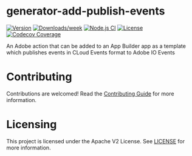 <!--
Copyright 2023 Adobe. All rights reserved.
This file is licensed to you under the Apache License, Version 2.0 (the "License");
you may not use this file except in compliance with the License. You may obtain a copy
of the License at http://www.apache.org/licenses/LICENSE-2.0

Unless required by applicable law or agreed to in writing, software distributed under
the License is distributed on an "AS IS" BASIS, WITHOUT WARRANTIES OR REPRESENTATIONS
OF ANY KIND, either express or implied. See the License for the specific language
governing permissions and limitations under the License.
-->

# generator-add-publish-events

[![Version](https://img.shields.io/npm/v/@adobe/generator-add-publish-events.svg)](https://npmjs.org/package/@adobe/generator-add-publish-events)
[![Downloads/week](https://img.shields.io/npm/dw/@adobe/generator-add-publish-events.svg)](https://npmjs.org/package/@adobe/generator-add-publish-events)
[![Node.js CI](https://github.com/adobe/generator-add-publish-events/actions/workflows/node.js.yml/badge.svg)](https://github.com/adobe/generator-add-publish-events/actions/workflows/node.js.yml)
[![License](https://img.shields.io/npm/l/@adobe/generator-add-publish-events.svg)](https://github.com/adobe/generator-add-publish-events/blob/main/package.json)
[![Codecov Coverage](https://img.shields.io/codecov/c/github/adobe/generator-add-publish-events/master.svg?style=flat-square)](https://codecov.io/gh/adobe/generator-add-publish-events/)

An Adobe action that can be added to an App Builder app as a template which publishes events in CLoud Events format to Adobe IO Events

# Contributing

Contributions are welcomed! Read the [Contributing Guide](CONTRIBUTING.md) for more information.

# Licensing

This project is licensed under the Apache V2 License. See [LICENSE](LICENSE) for more information.
